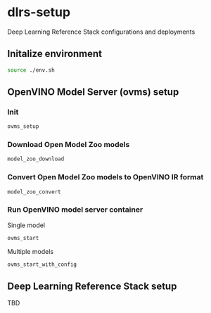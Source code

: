 # dlrs-setup
Deep Learning Reference Stack configurations and deployments

## Initalize environment

```bash
source ./env.sh
```

## OpenVINO Model Server (ovms) setup

### Init

```bash
ovms_setup
```

### Download Open Model Zoo models

```bash
model_zoo_download
```

### Convert Open Model Zoo models to OpenVINO IR format


```bash
model_zoo_convert
```

### Run OpenVINO model server container

Single model

```bash
ovms_start
```

Multiple models

```bash
ovms_start_with_config
```


## Deep Learning Reference Stack setup

TBD